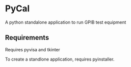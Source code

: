 # PyCal

A python standalone application to run GPIB test equipment

## Requirements

Requires pyvisa and tkinter

To create a standlone application, requires pyinstaller.
